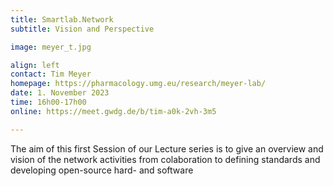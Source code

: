```yaml
---
title: Smartlab.Network
subtitle: Vision and Perspective

image: meyer_t.jpg

align: left
contact: Tim Meyer
homepage: https://pharmacology.umg.eu/research/meyer-lab/
date: 1. November 2023
time: 16h00-17h00
online: https://meet.gwdg.de/b/tim-a0k-2vh-3m5

---
```


The aim of this first Session of our Lecture series is to give an overview and vision of the network
activities from colaboration to defining standards and developing open-source hard- and software

